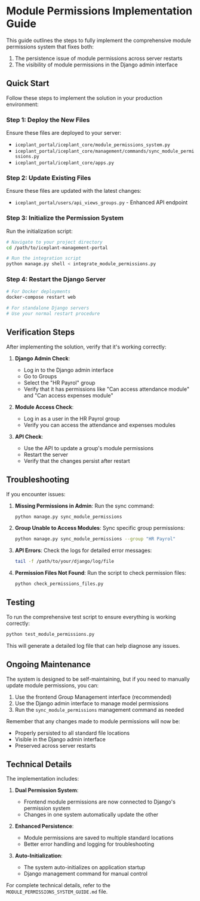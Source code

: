 # Module Permissions Implementation Guide

This guide outlines the steps to fully implement the comprehensive module permissions system that fixes both:
1. The persistence issue of module permissions across server restarts
2. The visibility of module permissions in the Django admin interface

## Quick Start

Follow these steps to implement the solution in your production environment:

### Step 1: Deploy the New Files

Ensure these files are deployed to your server:
- `iceplant_portal/iceplant_core/module_permissions_system.py`
- `iceplant_portal/iceplant_core/management/commands/sync_module_permissions.py`
- `iceplant_portal/iceplant_core/apps.py`

### Step 2: Update Existing Files

Ensure these files are updated with the latest changes:
- `iceplant_portal/users/api_views_groups.py` - Enhanced API endpoint

### Step 3: Initialize the Permission System

Run the initialization script:

```bash
# Navigate to your project directory
cd /path/to/iceplant-management-portal

# Run the integration script
python manage.py shell < integrate_module_permissions.py
```

### Step 4: Restart the Django Server

```bash
# For Docker deployments
docker-compose restart web

# For standalone Django servers
# Use your normal restart procedure
```

## Verification Steps

After implementing the solution, verify that it's working correctly:

1. **Django Admin Check**:
   - Log in to the Django admin interface
   - Go to Groups
   - Select the "HR Payrol" group
   - Verify that it has permissions like "Can access attendance module" and "Can access expenses module"

2. **Module Access Check**:
   - Log in as a user in the HR Payrol group
   - Verify you can access the attendance and expenses modules

3. **API Check**:
   - Use the API to update a group's module permissions
   - Restart the server
   - Verify that the changes persist after restart

## Troubleshooting

If you encounter issues:

1. **Missing Permissions in Admin**:
   Run the sync command:
   ```bash
   python manage.py sync_module_permissions
   ```

2. **Group Unable to Access Modules**:
   Sync specific group permissions:
   ```bash
   python manage.py sync_module_permissions --group "HR Payrol"
   ```

3. **API Errors**:
   Check the logs for detailed error messages:
   ```bash
   tail -f /path/to/your/django/log/file
   ```

4. **Permission Files Not Found**:
   Run the script to check permission files:
   ```bash
   python check_permissions_files.py
   ```

## Testing

To run the comprehensive test script to ensure everything is working correctly:

```bash
python test_module_permissions.py
```

This will generate a detailed log file that can help diagnose any issues.

## Ongoing Maintenance

The system is designed to be self-maintaining, but if you need to manually update module permissions, you can:

1. Use the frontend Group Management interface (recommended)
2. Use the Django admin interface to manage model permissions
3. Run the `sync_module_permissions` management command as needed

Remember that any changes made to module permissions will now be:
- Properly persisted to all standard file locations
- Visible in the Django admin interface
- Preserved across server restarts

## Technical Details

The implementation includes:

1. **Dual Permission System**:
   - Frontend module permissions are now connected to Django's permission system
   - Changes in one system automatically update the other

2. **Enhanced Persistence**:
   - Module permissions are saved to multiple standard locations
   - Better error handling and logging for troubleshooting

3. **Auto-Initialization**:
   - The system auto-initializes on application startup
   - Django management command for manual control

For complete technical details, refer to the `MODULE_PERMISSIONS_SYSTEM_GUIDE.md` file.
